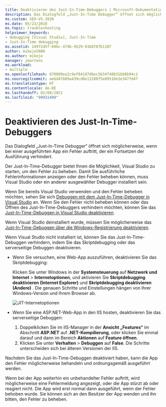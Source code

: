 ```yaml
---
title: Deaktivieren des Just-In-Time-Debuggers | Microsoft-Dokumentation
description: Das Dialogfeld „Just-In-Time Debugger“ öffnet sich möglicherweise, wenn in einer App ein Fehler auftritt. Erfahren Sie, was Sie tun können, wenn dies geschieht, und Möglichkeiten, um dies zu verhindern.
ms.custom: SEO-VS-2020
ms.date: 05/23/2018
ms.topic: troubleshooting
helpviewer_keywords:
- debugging [Visual Studio], Just-In-Time
- Just-In-Time debugging
ms.assetid: 14972d5f-69bc-479b-9529-03b8787b118f
author: mikejo5000
ms.author: mikejo
manager: jmartens
ms.workload:
- multiple
ms.openlocfilehash: 670809ea2c9ef04107dbec5634f40831b68b94c1
ms.sourcegitcommit: ae6d47b09a439cd0e13180f5e89510e3e347fd47
ms.translationtype: HT
ms.contentlocale: de-DE
ms.lasthandoff: 02/08/2021
ms.locfileid: "99931499"
---
```

# <a name="disable-the-just-in-time-debugger"></a>Deaktivieren des Just-In-Time-Debuggers

Das Dialogfeld „Just-In-Time Debugger“ öffnet sich möglicherweise, wenn bei einer ausgeführten App ein Fehler auftritt, der ein Fortsetzen der Ausführung verhindert.

Der Just-In-Time-Debugger bietet Ihnen die Möglichkeit, Visual Studio zu starten, um den Fehler zu beheben. Damit Sie ausführliche Fehlerinformationen anzeigen oder den Fehler beheben können, muss Visual Studio oder ein anderer ausgewählter Debugger installiert sein.

Wenn Sie bereits Visual Studio verwenden und den Fehler beheben möchten, sehen Sie sich [Debuggen mit dem Just-In-Time-Debugger in Visual Studio](../debugger/debug-using-the-just-in-time-debugger.md) an. Wenn Sie den Fehler nicht beheben können oder das Öffnen des Just-In-Time-Debuggers verhindern möchten, können Sie das [Just-In-Time-Debuggen in Visual Studio deaktivieren](debug-using-the-just-in-time-debugger.md#BKMK_Enabling).

Wenn Visual Studio deinstalliert wurde, müssen Sie möglicherweise das [Just-In-Time-Debuggen über die Windows-Registrierung deaktivieren](debug-using-the-just-in-time-debugger.md#disable-just-in-time-debugging-from-the-windows-registry).

Wenn Visual Studio nicht installiert ist, können Sie das Just-In-Time-Debuggen verhindern, indem Sie das Skriptdebugging oder das serverseitige Debuggen deaktivieren.

- Wenn Sie versuchen, eine Web-App auszuführen, deaktivieren Sie das Skriptdebugging:

  Klicken Sie unter Windows in der **Systemsteuerung** auf **Netzwerk und Internet** > **Internetoptionen**, und aktivieren Sie **Skriptdebugging deaktivieren (Internet Explorer)** und **Skriptdebugging deaktivieren (Andere)** . Die genauen Schritte und Einstellungen hängen von Ihrer Windows-Version und Ihrem Browser ab.

  ![JIT-Internetoptionen](../debugger/media/jitinternetoptions.png "JIT-Internetoptionen")

- Wenn Sie eine ASP.NET-Web-App in den IIS hosten, deaktivieren Sie das serverseitige Debuggen:

  1. Doppelklicken Sie im IIS-Manager in der **Ansicht „Features“** im Abschnitt **ASP.NET** auf **.NET-Kompilierung**, oder klicken Sie einmal darauf und dann im Bereich **Aktionen** auf **Feature öffnen**.
  1. Klicken Sie unter **Verhalten** > **Debuggen** auf **False**. Die Schritte unterscheiden sich bei älteren Versionen der IIS.

Nachdem Sie das Just-In-Time-Debuggen deaktiviert haben, kann die App den Fehler möglicherweise behandeln und ordnungsgemäß ausgeführt werden.

Wenn bei der App weiterhin ein unbehandelter Fehler auftritt, wird möglicherweise eine Fehlermeldung angezeigt, oder die App stürzt ab oder reagiert nicht. Die App wird erst normal dann ausgeführt, wenn der Fehler behoben wurde. Sie können sich an den Besitzer der App wenden und ihn bitten, den Fehler zu beheben.
